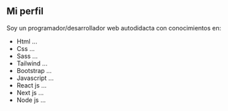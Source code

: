 ## Mi perfil

Soy un programador/desarrollador web autodidacta con conocimientos en:

- Html ...
- Css ...
- Sass ...
- Tailwind ...
- Bootstrap ...
- Javascript ...
- React js ...
- Next js ...
- Node js ...
